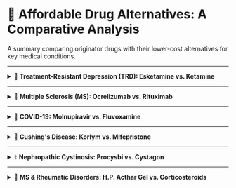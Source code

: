 # 💊 Affordable Drug Alternatives: A Comparative Analysis

A summary comparing originator drugs with their lower-cost alternatives for key medical conditions.

---

<details>
<summary>🧠 <strong>Treatment-Resistant Depression (TRD): Esketamine vs. Ketamine</strong></summary>

### Esketamine (Spravato®) vs. Ketamine (IV Infusion)

> **Condition Context:** Treatment-Resistant Depression (TRD) affects patients who have not responded to at least two different antidepressant trials. In the U.S., this represents an estimated **30-40%** of the general MDD population.

#### 💰 Cost Comparison (United States)

| Therapy | Details | Induction Cost (USD) | Estimated Annual Cost (USD)* |
| :--- | :--- | ---: | ---: |
| **Esketamine** | `Spravato®` nasal spray | ~ $4,720 – $7,080 | **~$20,000 – $30,000** |
| **Ketamine** | Racemic, IV Infusion (Cash-pay) | ~ $2,100 – $6,000 | **~$5,600 – $16,000** |

*<small>Note: Annual cost is estimated based on a standard treatment protocol, including an initial induction phase followed by a full year of maintenance sessions (approx. 34 sessions/year for Spravato® and 16 sessions/year for IV Ketamine).</small>*

#### 📊 Epidemiological Data & Visualizations

<p align="center">
  <strong>Annual Cost Comparison: Esketamine vs. IV Ketamine</strong><br>
  <img src="https://github.com/user-attachments/assets/700f5f30-ecaa-4265-910e-afee107310ae" width="600">
</p>
<div align="center">
  <strong>Global Depression Prevalence</strong><br>
  <img width="100%" alt="Global Depression Prevalence Map from OECD" src="https://github.com/user-attachments/assets/67d15ec9-062d-423a-947e-6d6e097c61ca" />
  <br>
  <em><small>Source: <a href="https://www.oecd.org/en/topics/mental-health.html">OECD Mental Health Data</a></small></em>
</div>

</details>

---

<details>
<summary>💪 <strong>Multiple Sclerosis (MS): Ocrelizumab vs. Rituximab</strong></summary>

### Ocrelizumab (Ocrevus®) vs. Rituximab (Biosimilars)

* **Ocrelizumab Brand:** `Ocrevus®`
* **Rituximab Biosimilar Brands Include:** `Truxima®`, `Ruxience®`, `Riabni™`, `Hanlikang®`, `Delituo®`

> **Condition Context:** Relapsing-Remitting MS (RRMS) is the most common form, accounting for about **85%** of diagnoses in the US. Primary Progressive MS (PPMS) is less common, affecting **10-15%** of patients.

#### 💰 Annual Cost Comparison by Region (All Figures in USD)

| Region / Payer | Ocrelizumab Cost (USD) | Rituximab Biosimilar Cost (USD) | Notes |
| :--- | :--- | :--- | :--- |
| **United States (Medicare)** | `~$69,949` | `~$11,759` | Based on Average Sales Price (ASP).<br>Significant savings with biosimilar. |
| **United States (Medicaid Net)**| `~$47,671` | `~$5,893` | Net price after mandatory rebates.<br>Highest percentage savings. |
| **Sweden** | `~$12,400` | `~$2,400` | Based on estimated national tender prices.<br>Rituximab is the far cheaper off-label option. |
| **United Kingdom** | `~$12,700` | `~$3,500` | Ocrelizumab cost is net price after NHS discount.<br>Rituximab cost is for off-label MS use. |

#### 📊 Epidemiological Data & Visualizations

<p align="center">
  <strong>Annual Cost Comparison: Ocrelizumab vs. Rituximab Biosimilar (US)</strong><br>
  <img width="559" alt="Cost comparison chart for Ocrevus and Rituximab" src="https://github.com/user-attachments/assets/6033094b-b1fd-4975-be2f-9622752ac757" />
</p>

<div align="center">
  <strong>Global Number of People with MS (Prevalence)</strong><br>
  <img width="894" alt="Global MS Prevalence Map from Atlas of MS" src="https://github.com/user-attachments/assets/34194f4b-802e-4cca-9755-39381ca1ed8e" />
  <br>
  <em><small>Source: <a href="https://www.atlasofms.org/map/global/epidemiology">Atlas of MS - Epidemiology</a></small></em>
</div>

</details> 

---

<details>
<summary> 🦠 <strong> COVID-19: Molnupiravir vs. Fluvoxamine</strong></summary>

### Molnupiravir (Lagevrio®) vs. Fluvoxamine

* **Molnupiravir Brand:** `Lagevrio®`
* **Fluvoxamine Brands:** Primarily available as a generic drug. A common brand name is `Luvox®`.

> **Condition Context:** These oral medications are used for the early treatment of mild-to-moderate COVID-19 in non-hospitalized adults who are at high risk for progression to severe disease. The goal is to prevent hospitalization and death.

#### 💰 Cost per Treatment Course Comparison (All Figures in USD)

| Drug | Region | Estimated Cost per Course (USD) | Notes |
| :--- | :--- | ---: | :--- |
| **Molnupiravir**<br>(Lagevrio®) | **United States** | `~$700` | Based on initial US government procurement price. |
| | **United Kingdom/EU** | `~$300 - $500` | Price reflects national negotiations and procurements. |
| | **LMICs (via MPP)** | `~$20 - $40` | Generic versions available via the Medicines Patent Pool license. |
| **Fluvoxamine**<br>(Generic) | **Global** | `~$10 - $30` | Mature, widely available generic drug.<br>Used off-label for COVID-19. |

#### 📊 Epidemiological Data & Visualizations

<div align="center">
  <strong>Global COVID-19 Epidemiological Trends</strong><br>
  <img width="1284" alt="WHO COVID-19 Dashboard showing global cases" src="https://github.com/user-attachments/assets/518d2254-3c27-49ae-ae71-c53c9c4831c8" />
  <br>
  <em><small>Source: <a href="https://data.who.int/dashboards/covid19/cases?n=c">WHO COVID-19 Dashboard</a></small></em>
</div>

> **Methodological Note:** For acute infectious diseases such as COVID-19, market size assessment is critically dependent on **incidence** (the rate of new cases) over **prevalence**, as incidence directly reflects the flow of new patients requiring therapy. In the current era, official case counts are significant undercounts due to reduced routine testing, making them unreliable for direct analysis. A robust estimation must therefore leverage epidemiological models that integrate more reliable data streams, such as hospitalization rates and wastewater surveillance. Given the inherent uncertainties, the market potential should be presented as a **scenario-based forecast** (e.g., low, medium, high) rather than a single, definitive point estimate.
</details>

---

<details>
<summary>🧬 <strong>Cushing's Disease: Korlym vs. Mifepristone</strong></summary>

### Korlym (mifepristone) vs. Generic Mifepristone

* **Korlym® Brand:** A specialty, high-cost formulation of `mifepristone`.
* **Generic Mifepristone:** The same active ingredient, widely known for its use in medical abortion (`Mifeprex®` was the original brand), and available as a low-cost generic.

> **Condition Context:** Cushing's disease is a rare endocrine disorder caused by prolonged exposure to high levels of the hormone cortisol. Korlym is specifically approved to control hyperglycemia (high blood sugar) in adult patients with Cushing's who are not candidates for surgery or have failed prior surgery.

#### 💰 Annual Cost Comparison (United States)

| Therapy | Details | Estimated Annual Cost (USD) | Notes |
| :--- | :--- | ---: | :--- |
| **Korlym®** | Specialty brand for Cushing's | **`~$200,000 - $500,000+`** | An ultra-orphan drug with extremely high pricing, dependent on dosing. |
| **Mifepristone** | Generic version | **`~$3,000 - $10,000`** | Cost is for daily, off-label use for Cushing's, calculated from the low price of generic tablets. A stark contrast to the branded version. |

#### 📊 Epidemiological Data & Visualizations

## Market Comparison: Korlym® vs. Generic Mifepristone

| Comparison Metric | Korlym® (for Cushing's Disease) | Generic Mifepristone (Primarily for Medical Abortion) |
| :--- | :---: | :---: |
| **Primary Indication** | To control hyperglycemia in patients with Cushing's syndrome (a rare disease). | Medical termination of early pregnancy. |
| **Patient Population Size** | **Very Small**. A few thousand patients treated annually in the U.S. | **Very Large**. Hundreds of thousands of users annually in the U.S. |
| **Pricing Strategy** | **Ultra-High Price**. Leverages its "Orphan Drug" status for premium pricing. | **Low Price**. Priced competitively as a generic drug. |
| **Market Size Driver** | **Price** | **Volume** |

---

### Chart 1: Estimated Annual Market Size (USD)
*Data Source: [DelveInsight Cushing's Disease Market Report](https://www.delveinsight.com/report-store/cushings-disease-market)*

![Estimated Annual Market Size](https://github.com/user-attachments/assets/b365448c-8507-4518-8c14-a036ac450b6b)
***Caption***: *This chart illustrates the estimated annual cost and market size for Cushing's Disease treatments.*

### Chart 2: Prevalence Comparison
*Data Source: [DelveInsight Cushing's Disease Market Report](https://www.delveinsight.com/report-store/cushings-disease-market)*

![US vs EU Prevalence Comparison](https://github.com/user-attachments/assets/677a5ba6-cb6e-4b4e-b265-f8e3a8a3936c)
***Caption***: *A comparison of diagnosed Cushing's Disease cases in the US vs. the EU4 & UK, broken down by gender (2024 data).*

</details>

---

<details>
<summary>⚕️ <strong>Nephropathic Cystinosis: Procysbi vs. Cystagon</strong></summary>

### Procysbi (cysteamine) vs. Cystagon (cysteamine)

* **Active Ingredient:** Both drugs are different formulations of `cysteamine bitartrate`.
* **Key Difference:** `Procysbi®` is a delayed-release formulation dosed every 12 hours. `Cystagon®` is an older, immediate-release formulation dosed every 6 hours.

> **Condition Context:** Nephropathic cystinosis is a rare, inherited metabolic disorder where the amino acid cystine accumulates in cells, causing widespread tissue and organ damage, particularly to the kidneys and eyes. Cysteamine therapy helps to deplete these toxic cystine levels.

#### 💰 Annual Cost Comparison (United States)

| Therapy | Details | Estimated Annual Cost (USD) | Notes |
| :--- | :--- | ---: | :--- |
| **Procysbi®** | Delayed-Release (12-hr dosing) | **`~$300,000 - $900,000+`** | Priced at a significant premium for the quality-of-life benefit of not requiring middle-of-the-night dosing. Cost is highly weight-dependent. |
| **Cystagon®** | Immediate-Release (6-hr dosing) | **`~$50,000 - $150,000`** | The older standard of care. While still expensive as an orphan drug, it is far less costly than the newer formulation. |

#### 📊 Epidemiological Data & Visualizations

<div align="center">
  <strong>[PLACEHOLDER] Annual Cost: Procysbi vs. Cystagon</strong><br>
  <p><em>(A bar chart comparing the two drug costs would clearly show the premium for the delayed-release formulation.)</em></p>
</div>
<div align="center">
  <strong>[PLACEHOLDER] Nephropathic Cystinosis Epidemiology</strong><br>
  <p><em>(Data on the prevalence of this rare disease, often cited as ~1 in 100,000 to 200,000 live births.)</em></p>
</div>

</details>

---

<details>
<summary>🔬 <strong>MS & Rheumatic Disorders: H.P. Acthar Gel vs. Corticosteroids</strong></summary>

### H.P. Acthar® Gel (ACTH) vs. Synthetic Corticosteroids

* **H.P. Acthar® Gel:** A purified preparation of `adrenocorticotropic hormone (ACTH)`, a biologic with a controversial pricing history.
* **Corticosteroids:** Generic, synthetic steroid hormones like `prednisone` (oral) or `methylprednisolone` (IV).

> **Condition Context:** Both are used to treat acute exacerbations (flares or relapses) in MS and some rheumatic disorders by powerfully reducing inflammation. Synthetic corticosteroids are the standard first-line therapy. Acthar Gel is typically reserved for patients who cannot tolerate or do not respond to high-dose steroids.

#### 💰 Cost per Treatment Course Comparison (All Figures in USD)

| Therapy | Details | Estimated Cost per Course (USD) | Notes |
| :--- | :--- | ---: | :--- |
| **H.P. Acthar® Gel** | ACTH biologic | **`~$45,000 - $200,000+`** | One of the most expensive drugs in the US by vial cost (~$45k). A full course of treatment is extremely costly. |
| **Corticosteroids** | Generic (e.g., IV Solu-Medrol) | **`~$500 - $2,000`** | Includes the cost of the generic drug and infusion services. Represents the inexpensive standard of care. |

#### 📊 Epidemiological Data & Visualizations

<div align="center">
  <strong>[PLACEHOLDER] Cost per Course: Acthar Gel vs. Corticosteroids</strong><br>
  <p><em>(A bar chart would dramatically illustrate the several-hundred-fold price difference.)</em></p>
</div>
<div align="center">
  <strong>[PLACEHOLDER] MS Relapse Rate Epidemiology</strong><br>
  <p><em>(Data on the annual relapse rate for MS patients, which defines the potential market for these acute treatments.)</em></p>
</div>

</details>
